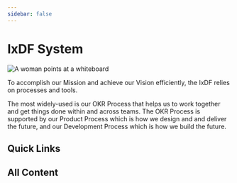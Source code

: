 ```yaml
---
sidebar: false
---
```


# IxDF System

![A woman points at a whiteboard](/hero-one.png)

To accomplish our Mission and achieve our Vision efficiently, the IxDF relies on processes and tools.

The most widely-used is our OKR Process that helps us to work together and get things done within and across teams. The
OKR Process is supported by our Product Process which is how we design and and deliver the future, and our Development
Process which is how we build the future.

## Quick Links
<ChildTableOfContents :max="1"/>

## All Content
<ChildTableOfContents :max="5"/>
